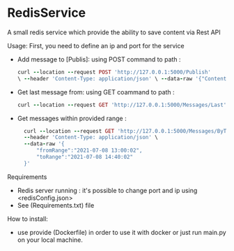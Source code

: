 # RedisService
A small redis service which provide the ability to save content via Rest API

Usage:
    First, you need to define an ip and port for the service
    
* Add message to  [Publis]:
    using POST command to path : 
    ```ruby 
    curl --location --request POST 'http://127.0.0.1:5000/Publish' 
  \ --header 'Content-Type: application/json' \ --data-raw '{"Content": "PUT YOUR CONTENT HERE"}' 
  ```
    
* Get last message from:
    using GET coammand to path :  
  ```ruby 
  curl --location --request GET 'http://127.0.0.1:5000/Messages/Last' 
  ```
    
* Get messages within provided range :
  ```ruby
    curl --location --request GET 'http://127.0.0.1:5000/Messages/ByTimeRange' \
    --header 'Content-Type: application/json' \
    --data-raw '{
        "fromRange":"2021-07-08 13:00:02",
        "toRange":"2021-07-08 14:40:02"
    }'
  ```
    

Requirements
* Redis server running :
  it's possible to change port and ip using <redisConfig.json>
* See (Requirements.txt) file

How to install:
* use provide (Dockerfile) in order to use it with docker or just run main.py on your local machine.


